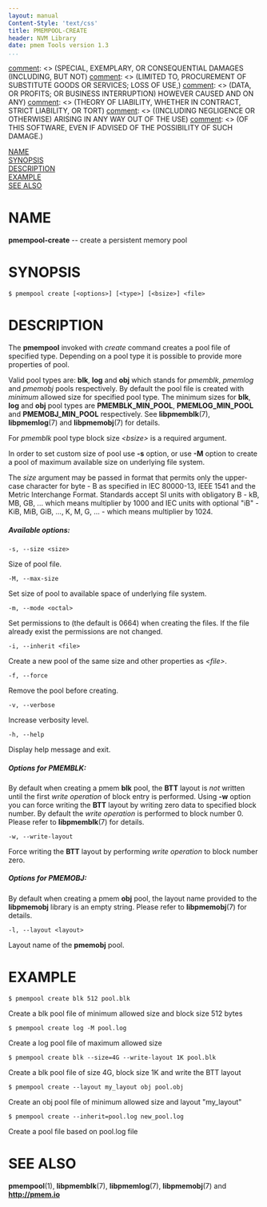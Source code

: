```yaml
---
layout: manual
Content-Style: 'text/css'
title: PMEMPOOL-CREATE
header: NVM Library
date: pmem Tools version 1.3
...
```


[comment]: <> (Copyright 2016-2017, Intel Corporation)

[comment]: <> (Redistribution and use in source and binary forms, with or without)
[comment]: <> (modification, are permitted provided that the following conditions)
[comment]: <> (are met:)
[comment]: <> (    * Redistributions of source code must retain the above copyright)
[comment]: <> (      notice, this list of conditions and the following disclaimer.)
[comment]: <> (    * Redistributions in binary form must reproduce the above copyright)
[comment]: <> (      notice, this list of conditions and the following disclaimer in)
[comment]: <> (      the documentation and/or other materials provided with the)
[comment]: <> (      distribution.)
[comment]: <> (    * Neither the name of the copyright holder nor the names of its)
[comment]: <> (      contributors may be used to endorse or promote products derived)
[comment]: <> (      from this software without specific prior written permission.)

[comment]: <> (THIS SOFTWARE IS PROVIDED BY THE COPYRIGHT HOLDERS AND CONTRIBUTORS)
[comment]: <> ("AS IS" AND ANY EXPRESS OR IMPLIED WARRANTIES, INCLUDING, BUT NOT)
[comment]: <> (LIMITED TO, THE IMPLIED WARRANTIES OF MERCHANTABILITY AND FITNESS FOR)
[comment]: <> (A PARTICULAR PURPOSE ARE DISCLAIMED. IN NO EVENT SHALL THE COPYRIGHT)
[comment]: <> (OWNER OR CONTRIBUTORS BE LIABLE FOR ANY DIRECT, INDIRECT, INCIDENTAL,)
[comment]: <> (SPECIAL, EXEMPLARY, OR CONSEQUENTIAL DAMAGES (INCLUDING, BUT NOT)
[comment]: <> (LIMITED TO, PROCUREMENT OF SUBSTITUTE GOODS OR SERVICES; LOSS OF USE,)
[comment]: <> (DATA, OR PROFITS; OR BUSINESS INTERRUPTION) HOWEVER CAUSED AND ON ANY)
[comment]: <> (THEORY OF LIABILITY, WHETHER IN CONTRACT, STRICT LIABILITY, OR TORT)
[comment]: <> ((INCLUDING NEGLIGENCE OR OTHERWISE) ARISING IN ANY WAY OUT OF THE USE)
[comment]: <> (OF THIS SOFTWARE, EVEN IF ADVISED OF THE POSSIBILITY OF SUCH DAMAGE.)

[comment]: <> (pmempool-create.1 -- man page for pmempool-create)

[NAME](#name)<br />
[SYNOPSIS](#synopsis)<br />
[DESCRIPTION](#description)<br />
[EXAMPLE](#example)<br />
[SEE ALSO](#see-also)<br />


# NAME #

**pmempool-create** -- create a persistent memory pool


# SYNOPSIS #

```
$ pmempool create [<options>] [<type>] [<bsize>] <file>
```


# DESCRIPTION #

The **pmempool** invoked with *create* command creates a pool file
of specified type. Depending on a pool type it is possible to provide more properties of pool.

Valid pool types are: **blk**, **log** and **obj** which stands for
*pmemblk*, *pmemlog* and *pmemobj* pools respectively. By default
the pool file is created with *minimum* allowed size for specified
pool type. The minimum sizes for **blk**, **log** and **obj** pool
types are **PMEMBLK_MIN_POOL**, **PMEMLOG_MIN_POOL** and **PMEMOBJ_MIN_POOL**
respectively. See **libpmemblk**(7), **libpmemlog**(7)
and **libpmemobj**(7) for details.

For *pmemblk* pool type block size *\<bsize\>* is a required argument.

In order to set custom size of pool use **-s** option, or use **-M** option
to create a pool of maximum available size on underlying file system.

The *size* argument may be passed in format that permits only the upper-case
character for byte - B as specified in IEC 80000-13, IEEE 1541 and the
Metric Interchange Format. Standards accept SI units with obligatory
B - kB, MB, GB, ... which means multiplier by 1000 and IEC units with
optional "iB" - KiB, MiB, GiB, ..., K, M, G, ... - which means multiplier by 1024.

##### Available options: #####

`-s, --size <size>`

Size of pool file.

`-M, --max-size`

Set size of pool to available space of underlying file system.

`-m, --mode <octal>`

Set permissions to <octal> (the default is 0664) when creating the files.
If the file already exist the permissions are not changed.

`-i, --inherit <file>`

Create a new pool of the same size and other properties as *\<file\>*.

`-f, --force`

Remove the pool before creating.

`-v, --verbose`

Increase verbosity level.

`-h, --help`

Display help message and exit.


##### Options for PMEMBLK: #####

By default when creating a pmem **blk** pool, the **BTT** layout is *not*
written until the first *write operation* of block entry is performed.
Using **-w** option you can force writing the **BTT** layout by writing
zero data to specified block number. By default the *write operation*
is performed to block number 0. Please refer to **libpmemblk**(7) for details.

`-w, --write-layout`

Force writing the **BTT** layout by performing *write operation* to block number zero.


##### Options for PMEMOBJ: #####

By default when creating a pmem **obj** pool, the layout name provided to
the **libpmemobj** library is an empty string. Please refer to
**libpmemobj**(7) for details.

`-l, --layout <layout>`

Layout name of the **pmemobj** pool.


# EXAMPLE #

```
$ pmempool create blk 512 pool.blk
```

Create a blk pool file of minimum allowed size and block size 512 bytes

```
$ pmempool create log -M pool.log
```

Create a log pool file of maximum allowed size

```
$ pmempool create blk --size=4G --write-layout 1K pool.blk
```

Create a blk pool file of size 4G, block size 1K and write the BTT layout

```
$ pmempool create --layout my_layout obj pool.obj
```

Create an obj pool file of minimum allowed size and layout "my_layout"

```
$ pmempool create --inherit=pool.log new_pool.log
```

Create a pool file based on pool.log file


# SEE ALSO #

**pmempool**(1), **libpmemblk**(7), **libpmemlog**(7),
**libpmemobj**(7) and **<http://pmem.io>**
